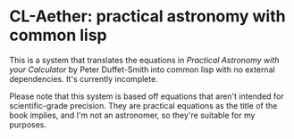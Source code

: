 # CL-Aether: practical astronomy with common lisp

This is a system that translates the equations in _Practical Astronomy with your Calculator_ by Peter Duffet-Smith into common lisp with no external dependencies. It's currently incomplete.

Please note that this system is based off equations that aren't intended for scientific-grade precision. They are practical equations as the title of the book implies, and I'm not an astronomer, so they're suitable for my purposes.

